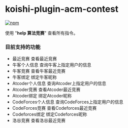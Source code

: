 # koishi-plugin-acm-contest

[![npm](https://img.shields.io/npm/v/koishi-plugin-acm-contest?style=flat-square)](https://www.npmjs.com/package/koishi-plugin-acm-contest)

使用 "**help 算法竞赛**" 查看所有指令。

### 目前支持的功能

- 最近竞赛 查看最近竞赛
- 牛客个人信息 查询牛客上指定用户的信息
- 牛客竞赛 查看牛客最近竞赛
- 牛客绑定 绑定牛客昵称
- Atcoder个人信息 查询Atcoder上指定用户的信息
- Atcoder竞赛 查看Atcoder最近竞赛
- Atcoder绑定 绑定Atcoder昵称
- CodeForces个人信息 查询CodeForces上指定用户的信息
- CodeForces竞赛 查看Codeforces最近竞赛
- Codeforces绑定 绑定Codeforces昵称
- 洛谷竞赛 查看洛谷最近竞赛
